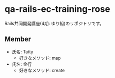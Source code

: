 # qa-rails-ec-training-rose
Rails共同開発講座(4期: ゆり組)のリポジトリです。

## Member
- 氏名: Tatty
  - 好きなメソッド: map
- 氏名: 金行
  - 好きなメソッド: create
